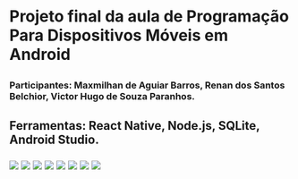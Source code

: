 **<h1>Projeto final da aula de Programação Para Dispositivos Móveis em Android**
<h3> Participantes: Maxmilhan de Aguiar Barros, Renan dos Santos Belchior, Victor Hugo de Souza Paranhos.

<h2> Ferramentas: React Native, Node.js, SQLite, Android Studio. 

<img src="/ImagensDoApp/TELA_LOGIN.png"> <img src="ImagensDoApp/TELA_CADASTRO.png">
<img src="ImagensDoApp/MENU_REGISTRO_PRODUTOS.png"> <img src="ImagensDoApp/TELA_CADASTRAR_PRODUTO.png">
<img src="ImagensDoApp/TELA_ATULIZAR_PRODUTO.png"> <img src="ImagensDoApp/TELA_VISUALIZAR_PRODUTO.png">
<img src="ImagensDoApp/TELA_VISUALIZAÇÃO_TODOS_PRODUTOS.png"> <img src="ImagensDoApp/TELA_EXCLUIR_PRODUTOS.png">

